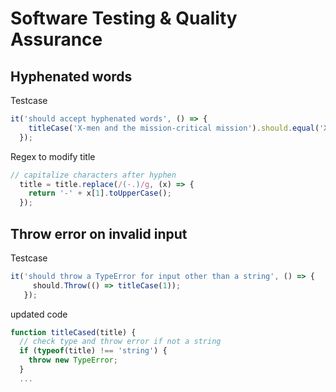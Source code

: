 # Software Testing & Quality Assurance

## Hyphenated words
Testcase
``` javascript
it('should accept hyphenated words', () => {
    titleCase('X-men and the mission-critical mission').should.equal('X-Men and the Mission-Critical Mission');
  });

```

Regex to modify title

``` javascript
// capitalize characters after hyphen
  title = title.replace(/(-.)/g, (x) => {
    return '-' + x[1].toUpperCase();
  });

```

## Throw error on invalid input 
Testcase

``` javascript
it('should throw a TypeError for input other than a string', () => {
     should.Throw(() => titleCase(1));
   });

```

updated code

``` javascript
function titleCased(title) {
  // check type and throw error if not a string
  if (typeof(title) !== 'string') {
    throw new TypeError;
  }
  ...
```

